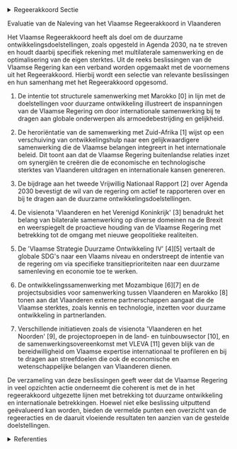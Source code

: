 

<details>
        <summary>Regeerakkoord Sectie </summary>
        <p>4.5.2 Multilateraal De Vlaamse regering zet zich in voor de realisatie van de doelstellingen voor duur-zame ontwikkeling, vervat in de Agenda 2030. Daartoe kiest zij voor een beperkt aantal partnerorganisaties, met een mandaat dat aansluit bij de Vlaamse sterktes en beleids-doelen die de regering zich stelt, m.a.w. daar waar dat nuttig is en tot resultaten leidt. Onmiddellijk na haar aantreden legt de Vlaamse regering deze lijst vast. Er wordt per organisatie grondig nagegaan wat de gevolgen van de samenwerking zijn voor ons beleid, of lidmaatschap zinvol is en de financiële bijdrage in verhouding is. Multilaterale samenwerking laat ook toe om Vlaamse expertise en technologie te inter-nationaliseren en kan ook opportuniteiten voor Vlaamse actoren bieden. We hebben oog voor deze synergiën met economische, culturele, academische en parlementaire diplomatie. In de samenwerking met de OESO ijveren we voor een groeiend gebruik van regionale cijfers en aanbevelingen die zijn uitgesplitst op deelstaatniveau. We sturen bij de FOD Buitenlandse Zaken aan op een ondersteunende en proactieve reflex om de Vlaamse deelstaat voluit te betrekken, daar waar deelstaatbevoegd-heden spelen, bij het bepalen van de bilate-rale en multilaterale relaties van het land. </p>
        </details> 

Evaluatie van de Naleving van het Vlaamse Regeerakkoord in Vlaanderen

Het Vlaamse Regeerakkoord heeft als doel om de duurzame ontwikkelingsdoelstellingen, zoals opgesteld in Agenda 2030, na te streven en houdt daarbij specifiek rekening met multilaterale samenwerking en de optimalisering van de eigen sterktes. Uit de reeks beslissingen van de Vlaamse Regering kan een verband worden opgemaakt met de voornemens uit het Regeerakkoord. Hierbij wordt een selectie van relevante beslissingen en hun samenhang met het Regeerakkoord opgesomd.

1. De intentie tot structurele samenwerking met Marokko \[0\] in lijn met de doelstellingen voor duurzame ontwikkeling illustreert de inspanningen van de Vlaamse Regering om door internationale samenwerking bij te dragen aan globale onderwerpen als armoedebestrijding en gelijkheid.

2. De heroriëntatie van de samenwerking met Zuid-Afrika \[1\] wijst op een verschuiving van ontwikkelingshulp naar een gelijkwaardigere samenwerking die de Vlaamse belangen integreert in het internationale beleid. Dit toont aan dat de Vlaamse Regering buitenlandse relaties inzet om synergiën te creëren die de economische en technologische sterktes van Vlaanderen uitdragen en internationale kansen genereren.

3. De bijdrage aan het tweede Vrijwillig Nationaal Rapport \[2\] over Agenda 2030 bevestigt de wil van de regering om actief te rapporteren over en bij te dragen aan de duurzame ontwikkelingsdoelstellingen.

4. De visienota 'Vlaanderen en het Verenigd Koninkrijk' \[3\] benadrukt het belang van bilaterale samenwerking op diverse domeinen na de Brexit en weerspiegelt de proactieve houding van de Vlaamse Regering met betrekking tot de omgang met nieuwe geopolitieke realiteiten.

5. De 'Vlaamse Strategie Duurzame Ontwikkeling IV' \[4\]\[5\] vertaalt de globale SDG's naar een Vlaams niveau en onderstreept de intentie van de regering om via specifieke transitieprioriteiten naar een duurzame samenleving en economie toe te werken.

6. De ontwikkelingssamenwerking met Mozambique \[6\]\[7\] en de projectsubsidies voor samenwerking tussen Vlaanderen en Marokko \[8\] tonen aan dat Vlaanderen externe partnerschappen aangaat die de Vlaamse sterktes, zoals kennis en technologie, inzetten voor duurzame ontwikkeling in partnerlanden.

7. Verschillende initiatieven zoals de visienota 'Vlaanderen en het Noorden' \[9\], de projectoproepen in de land- en tuinbouwsector \[10\], en de samenwerkingsovereenkomst met VLEVA \[11\] geven blijk van de bereidwilligheid om Vlaamse expertise internationaal te profileren en bij te dragen aan streefdoelen die ook de economische en wetenschappelijke belangen van Vlaanderen dienen.

De verzameling van deze beslissingen geeft weer dat de Vlaamse Regering in veel opzichten actie onderneemt die coherent is met de in het regeerakkoord uitgezette lijnen met betrekking tot duurzame ontwikkeling en internationale betrekkingen. Hoewel niet elke beslissing uitputtend geëvalueerd kan worden, bieden de vermelde punten een overzicht van de regeeracties en de daaruit vloeiende resultaten ten aanzien van de gestelde doelstellingen.

<details>
        <summary> Referenties</summary>
        **[\[0\]](https://beslissingenvlaamseregering.vlaanderen.be/?search=Nieuwe%20samenwerking%20met%20de%20regio%20Noord-%20en/of%20Oost-Afrika%3A%20intentie%20tot%20samenwerking%20met%20Marokko&dateOption=select&startDate=2021-06-04T08%3A00%3A00Z&endDate=2021-06-04T08%3A00%3A00Z)** : **(2021-06-04)** Nieuwe samenwerking met de regio Noord- en/of Oost-Afrika: intentie tot samenwerking met Marokko 

**[\[1\]](https://beslissingenvlaamseregering.vlaanderen.be/?search=Herori%C3%ABntatie%20van%20de%20samenwerking%20met%20Zuid%E2%80%90Afrika%20van%20een%20ontwikkelings%E2%80%90%20naar%20een%20sterke%20politieke%2C%20economische%20en%20diplomatieke%20samenwerking&dateOption=select&startDate=2021-03-19T09%3A00%3A00Z&endDate=2021-03-19T09%3A00%3A00Z)** : **(2021-03-19)** Heroriëntatie van de samenwerking met Zuid‐Afrika van een ontwikkelings‐ naar een sterke politieke, economische en diplomatieke samenwerking 

**[\[2\]](https://beslissingenvlaamseregering.vlaanderen.be/?search=Vlaamse%20bijdrage%20aan%20het%20tweede%20Vrijwillig%20Nationaal%20Rapport%20over%20de%20voortgang%20van%20Agenda%202030%20en%20de%20duurzame%20ontwikkelingsdoelstellingen&dateOption=select&startDate=2022-10-21T08%3A00%3A00Z&endDate=2022-10-21T08%3A00%3A00Z)** : **(2022-10-21)** Vlaamse bijdrage aan het tweede Vrijwillig Nationaal Rapport over de voortgang van Agenda 2030 en de duurzame ontwikkelingsdoelstellingen 

**[\[3\]](https://beslissingenvlaamseregering.vlaanderen.be/?search=Visienota%20%27Vlaanderen%20en%20het%20Verenigd%20Koninkrijk%27&dateOption=select&startDate=2022-05-06T08%3A00%3A00Z&endDate=2022-05-06T08%3A00%3A00Z)** : **(2022-05-06)** Visienota 'Vlaanderen en het Verenigd Koninkrijk' 

**[\[4\]](https://beslissingenvlaamseregering.vlaanderen.be/?search=Vlaamse%20Strategie%20Duurzame%20Ontwikkeling%20IV&dateOption=select&startDate=2021-11-26T09%3A00%3A00Z&endDate=2021-11-26T09%3A00%3A00Z)** : **(2021-11-26)** Vlaamse Strategie Duurzame Ontwikkeling IV 

**[\[5\]](https://beslissingenvlaamseregering.vlaanderen.be/?search=Vlaamse%20Strategie%20Duurzame%20Ontwikkeling%20IV&dateOption=select&startDate=2021-06-25T08%3A00%3A00Z&endDate=2021-06-25T08%3A00%3A00Z)** : **(2021-06-25)** Vlaamse Strategie Duurzame Ontwikkeling IV 

**[\[6\]](https://beslissingenvlaamseregering.vlaanderen.be/?search=Ontwikkelingssamenwerking%20Mozambique&dateOption=select&startDate=2021-05-28T08%3A00%3A00Z&endDate=2021-05-28T08%3A00%3A00Z)** : **(2021-05-28)** Ontwikkelingssamenwerking Mozambique 

**[\[7\]]** : **(2020-02-07)**  

**[\[8\]](https://beslissingenvlaamseregering.vlaanderen.be/?search=Subsidie%20projecten%20samenwerking%20Vlaanderen-Marokko&dateOption=select&startDate=2022-09-30T09%3A30%3A00Z&endDate=2022-09-30T09%3A30%3A00Z)** : **(2022-09-30)** Subsidie projecten samenwerking Vlaanderen-Marokko 

**[\[9\]](https://beslissingenvlaamseregering.vlaanderen.be/?search=Visienota%20%27Vlaanderen%20en%20het%20Noorden%27&dateOption=select&startDate=2021-03-19T09%3A00%3A00Z&endDate=2021-03-19T09%3A00%3A00Z)** : **(2021-03-19)** Visienota 'Vlaanderen en het Noorden' 

**[\[10\]](https://beslissingenvlaamseregering.vlaanderen.be/?search=Plan%20Vlaamse%20Veerkracht%3A%20dossiernummers%2025%20en%2027&dateOption=select&startDate=2021-05-28T08%3A00%3A00Z&endDate=2021-05-28T08%3A00%3A00Z)** : **(2021-05-28)** Plan Vlaamse Veerkracht: dossiernummers 25 en 27 

**[\[11\]](https://beslissingenvlaamseregering.vlaanderen.be/?search=Samenwerkingsovereenkomst%202023-2027%20vzw%20Vlaams-Europees%20verbindingsagentschap%20%28VLEVA%29&dateOption=select&startDate=2022-12-09T09%3A00%3A00Z&endDate=2022-12-09T09%3A00%3A00Z)** : **(2022-12-09)** Samenwerkingsovereenkomst 2023-2027 vzw Vlaams-Europees verbindingsagentschap (VLEVA) 
        </details> 

